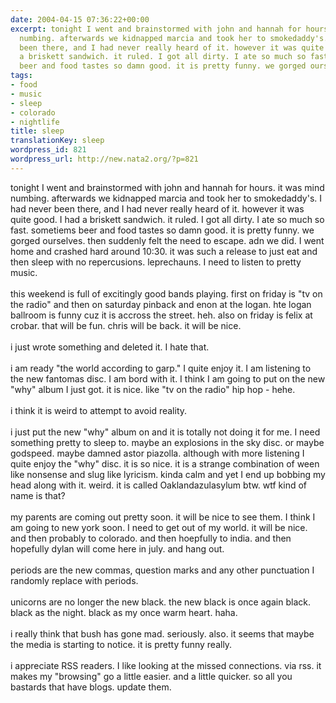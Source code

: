```yaml
---
date: 2004-04-15 07:36:22+00:00
excerpt: tonight I went and brainstormed with john and hannah for hours. it was mind
  numbing. afterwards we kidnapped marcia and took her to smokedaddy's. I had never
  been there, and I had never really heard of it. however it was quite good. I had
  a briskett sandwich. it ruled. I got all dirty. I ate so much so fast. sometiems
  beer and food tastes so damn good. it is pretty funny. we gorged ourselves. th...
tags:
- food
- music
- sleep
- colorado
- nightlife
title: sleep
translationKey: sleep
wordpress_id: 821
wordpress_url: http://new.nata2.org/?p=821
---
```


tonight I went and brainstormed with john and hannah for hours. it was mind numbing. afterwards we kidnapped marcia and took her to smokedaddy's. I had never been there, and I had never really heard of it. however it was quite good. I had a briskett sandwich. it ruled. I got all dirty. I ate so much so fast. sometiems beer and food tastes so damn good. it is pretty funny. we gorged ourselves. then suddenly felt the need to escape. adn we did. I went home and crashed hard around 10:30. it was such a release to just eat and then sleep with no repercusions. leprechauns. I need to listen to pretty music. <br/><br/>this weekend is full of excitingly good bands playing. first on friday is "tv on the radio" and then on saturday pinback and enon at the logan. hte logan ballroom is funny cuz it is accross the street. heh. also on friday is felix at crobar. that will be fun. chris will be back. it will be nice. <Br><br/>i just wrote something and deleted it. I hate that. <br/><br/>i am ready "the world according to garp." I quite enjoy it. I am listening to the new fantomas disc. I am bord with it. I think I am going to put on the new "why" album I just got. it is nice. like "tv on the radio" hip hop - hehe. <br/><br/>i think it is weird to attempt to avoid reality. <br/><br/>i just put the new "why" album on and it is totally not doing it for me. I need something pretty to sleep to. maybe an explosions in the sky disc. or maybe godspeed. maybe damned astor piazolla. although with more listening I quite enjoy the "why" disc. it is so nice. it is a strange combination of ween like nonsense and slug like lyricism. kinda calm and yet I end up bobbing my head along with it. weird. 
it is called Oaklandazulasylum btw. wtf kind of name is that?<br/><br/>my parents are coming out pretty soon. it will be nice to see them. I think I am going to new york soon. I need to get out of my world. it will be nice. and then probably to colorado. and then hoepfully to india. and then hopefully dylan will come here in july. and hang out. <br/><br/>periods are the new commas, question marks and any other punctuation I randomly replace with periods. <br/><br/>unicorns are no longer the new black. the new black is once again black. black as the night. black as my once warm heart. haha. <br/><br/>i really think that bush has gone mad. seriously. also. it seems that maybe the media is starting to notice. it is pretty funny really. <br/><br/>i appreciate RSS readers. I like looking at the missed connections. via rss. it makes my "browsing" go a little easier. and a little quicker. so all you bastards that have blogs. update them.